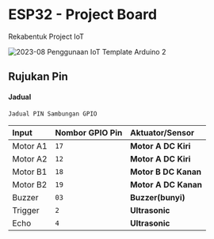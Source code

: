 
# ESP32 - Project Board

Rekabentuk Project IoT

![2023-08 Penggunaan IoT Template Arduino 2](https://github.com/Husainiaza/ESP32--Project-Board/assets/148662620/a832ba80-9417-4f5b-b331-76d945982a0f)


## Rujukan Pin

#### Jadual

```http
Jadual PIN Sambungan GPIO
```

| Input     | Nombor GPIO Pin     | Aktuator/Sensor      |
| :-------- | :-------            | :------------------- |
| Motor A1  |  `17`               | **Motor A DC Kiri**  |
| Motor A2  |  `12`               | **Motor A DC Kiri**  |
| Motor B1  |  `18`               | **Motor B DC Kanan** |
| Motor B2  |  `19`               | **Motor A DC Kanan** |
| Buzzer    |  `03`               | **Buzzer(bunyi)**    |
| Trigger   |  `2`                | **Ultrasonic**       |
| Echo      |  `4`                | **Ultrasonic**       |


